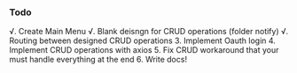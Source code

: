 ### Todo
√. Create Main Menu
√. Blank deisngn for CRUD operations (folder notify)
√. Routing between designed CRUD operations
3. Implement Oauth login 
4. Implement CRUD operations with axios
5. Fix CRUD workaround that your must handle everything at the end
6. Write docs!